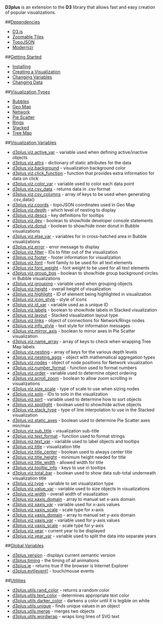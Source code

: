**D3plus** is an extension to the **D3** library that allows fast and easy creation of popular visualizations.

##[Dependencies](wiki/Dependencies)
* [D3.js](wiki/Dependencies#wiki-d3)
* [Zoomable Tiles](wiki/Dependencies#wiki-tiles)
* [TopoJSON](wiki/Dependencies#wiki-topojson)
* [Modernizr](wiki/Dependencies#wiki-modernizr)

##[Getting Started](wiki/Getting-Started)
* [Installing](wiki/Getting-Started#installing)
* [Creating a Visualization](wiki/Getting-Started#wiki-viz)
* [Changing Variables](wiki/Getting-Started#wiki-variables)
* [Changing Data](wiki/Getting-Started#wiki-data)

##[Visualization Types](wiki/Visualization-Types)
* [Bubbles](wiki/Visualization-Types#wiki-bubbles)
* [Geo Map](wiki/Visualization-Types#wiki-geo_map)
* [Network](wiki/Visualization-Types#wiki-network)
* [Pie Scatter](wiki/Visualization-Types#wiki-pie_scatter)
* [Rings](wiki/Visualization-Types#wiki-rings)
* [Stacked](wiki/Visualization-Types#wiki-stacked)
* [Tree Map](wiki/Visualization-Types#wiki-tree_map)

##[Visualization Variables](wiki/Visualization-Variables)
* [d3plus.viz.active_var](wiki/Visualization-Variables#wiki-active_var) - variable used when defining active/inactive objects
* [d3plus.viz.attrs](wiki/Visualization-Variables#wiki-attrs) - dictionary of static attributes for the data
* [d3plus.viz.background](wiki/Visualization-Variables#wiki-background) - visualization background color
* [d3plus.viz.click_function](wiki/Visualization-Variables#wiki-click_function) - function that provides extra information for data on click
* [d3plus.viz.color_var](wiki/Visualization-Variables#wiki-color_var) - variable used to color each data point
* [d3plus.viz.csv_data](wiki/Visualization-Variables#wiki-csv_data) - returns data in .csv format
* [d3plus.viz.csv_columns](wiki/Visualization-Variables#wiki-csv_columns) - array of keys to be used when generating .csv_data()
* [d3plus.viz.coords](wiki/Visualization-Variables#wiki-coords) - topoJSON coordinates used in Geo Map
* [d3plus.viz.depth](wiki/Visualization-Variables#wiki-depth) - which level of nesting to display
* [d3plus.viz.descs](wiki/Visualization-Variables#wiki-descs) - key definitions for tooltips
* [d3plus.viz.dev](wiki/Visualization-Variables#wiki-dev) - boolean to show/hide developer console statements
* [d3plus.viz.donut](wiki/Visualization-Variables#wiki-donut) - boolean to show/hide inner donut in Bubble visualizations
* [d3plus.viz.else_var](wiki/Visualization-Variables#wiki-else_var) - variables for in cross-hatched area in Bubble visualizations
* [d3plus.viz.error](wiki/Visualization-Variables#wiki-error) - error message to display
* [d3plus.viz.filter](wiki/Visualization-Variables#wiki-filter) - IDs to filter out of the visualization
* [d3plus.viz.footer](wiki/Visualization-Variables#wiki-footer) - footer information for visualization
* [d3plus.viz.font](wiki/Visualization-Variables#wiki-font) - font family to be used for all text elements
* [d3plus.viz.font_weight](wiki/Visualization-Variables#wiki-font_weight) - font weight to be used for all text elements
* [d3plus.viz.group_bgs](wiki/Visualization-Variables#wiki-group_bgs) - boolean to show/hide group background circles in Bubble visualizations
* [d3plus.viz.grouping](wiki/Visualization-Variables#wiki-grouping) - variable used when grouping objects
* [d3plus.viz.height](wiki/Visualization-Variables#wiki-height) - overall height of visualization
* [d3plus.viz.highlight](wiki/Visualization-Variables#wiki-highlight) - ID of element being highlighted in visualization
* [d3plus.viz.icon_style](wiki/Visualization-Variables#wiki-icon_style) - style of icons
* [d3plus.viz.id_var](wiki/Visualization-Variables#wiki-id_var) - variable used as a unique ID
* [d3plus.viz.labels](wiki/Visualization-Variables#wiki-labels) - boolean to show/hide labels in Stacked visualization
* [d3plus.viz.layout](wiki/Visualization-Variables#wiki-layout) - Stacked visualization layout type
* [d3plus.viz.links](wiki/Visualization-Variables#wiki-links) - object of connections for Network/Rings nodes
* [d3plus.viz.info_style](wiki/Visualization-Variables#wiki-info_style) - text style for information messages
* [d3plus.viz.mirror_axis](wiki/Visualization-Variables#wiki-mirror_axis) - boolean to mirror axes in Pie Scatter visualization
* [d3plus.viz.name_array](wiki/Visualization-Variables#wiki-name_array) - array of keys to check when wrapping Tree Map labels
* [d3plus.viz.nesting](wiki/Visualization-Variables#wiki-nesting) - array of keys for the various depth levels
* [d3plus.viz.nesting_aggs](wiki/Visualization-Variables#wiki-nesting_aggs) - object with mathematical aggregation types
* [d3plus.viz.nodes](wiki/Visualization-Variables#wiki-nodes) - object of node positions for Network visualization
* [d3plus.viz.number_format](wiki/Visualization-Variables#wiki-number_format) - function used to format numbers
* [d3plus.viz.order](wiki/Visualization-Variables#wiki-order) - variable used to determine object ordering
* [d3plus.viz.scroll_zoom](wiki/Visualization-Variables#wiki-scroll_zoom) - boolean to allow zoom scrolling in visualizations
* [d3plus.viz.size_scale](wiki/Visualization-Variables#wiki-size_scale) - type of scale to use when sizing nodes
* [d3plus.viz.solo](wiki/Visualization-Variables#wiki-solo) - IDs to solo in the visualization
* [d3plus.viz.sort](wiki/Visualization-Variables#wiki-sort) - variable used to determine how to sort objects
* [d3plus.viz.spotlight](wiki/Visualization-Variables#wiki-spotlight) - boolean used to show/hide active objects
* [d3plus.viz.stack_type](wiki/Visualization-Variables#wiki-stack_type) - type of line interpolation to use in the Stacked visualization
* [d3plus.viz.static_axes](wiki/Visualization-Variables#wiki-static_axes) - boolean used to determine Pie Scatter axes min/max
* [d3plus.viz.sub_title](wiki/Visualization-Variables#wiki-sub_title) - visualization sub-title
* [d3plus.viz.text_format](wiki/Visualization-Variables#wiki-text_format) - function used to format strings
* [d3plus.viz.text_var](wiki/Visualization-Variables#wiki-text_var) - variable used to label objects and tooltips
* [d3plus.viz.title](wiki/Visualization-Variables#wiki-title) - visualization title
* [d3plus.viz.title_center](wiki/Visualization-Variables#wiki-title_center) - boolean used to always center title
* [d3plus.viz.title_height](wiki/Visualization-Variables#wiki-title_height) - minimum height needed for title
* [d3plus.viz.title_width](wiki/Visualization-Variables#wiki-title_width) - allowed width for title
* [d3plus.viz.tooltip_info](wiki/Visualization-Variables#wiki-tooltip_info) - keys to use in tooltips
* [d3plus.viz.total_bar](wiki/Visualization-Variables#wiki-total_bar) - boolean used to show data sub-total underneath visualization title
* [d3plus.viz.type](wiki/Visualization-Variables#wiki-type) - variable to set visualization type
* [d3plus.viz.value_var](wiki/Visualization-Variables#wiki-value_var) - variable used to size objects in visualizations
* [d3plus.viz.width](wiki/Visualization-Variables#wiki-width) - overall width of visualization
* [d3plus.viz.xaxis_domain](wiki/Visualization-Variables#wiki-xaxis_domain) - array to manual set x-axis domain
* [d3plus.viz.xaxis_var](wiki/Visualization-Variables#wiki-xaxis_var) - variable used for x-axis values
* [d3plus.viz.xaxis_scale](wiki/Visualization-Variables#wiki-xaxis_scale) - scale type for x-axis
* [d3plus.viz.yaxis_domain](wiki/Visualization-Variables#wiki-yaxis_domain) - array to manual set y-axis domain
* [d3plus.viz.yaxis_var](wiki/Visualization-Variables#wiki-yaxis_var) - variable used for y-axis values
* [d3plus.viz.yaxis_scale](wiki/Visualization-Variables#wiki-yaxis_scale) - scale type for y-axis
* [d3plus.viz.year](wiki/Visualization-Variables#wiki-year) - current year to be displayed
* [d3plus.viz.year_var](wiki/Visualization-Variables#wiki-year_var) - variable used to split the data into separate years

##[Global Variables](wiki/Global-Variables)
* [d3plus.version](wiki/Global-Variables#wiki-version) - displays current semantic version
* [d3plus.timing](wiki/Global-Variables#wiki-timing) - the timing of all animations
* [d3plus.ie](wiki/Global-Variables#wiki-ie) - returns true if the browser is Internet Explorer
* [d3plus.evt[event]](wiki/Global-Variables#wiki-evt) - touch/mouse events

##[Utilities](wiki/Utilities)
* [d3plus.utils.rand_color](wiki/Utilities#wiki-rand_color) - returns a random color
* [d3plus.utils.text_color](wiki/Utilities#wiki-text_color) - determines appropriate text color
* [d3plus.utils.darker_color](wiki/Utilities#wiki-darker_color) - darkens a color until it is legible on white
* [d3plus.utils.unique](wiki/Utilities#wiki-uniques) - finds unique values in an object
* [d3plus.utils.merge](wiki/Utilities#wiki-merge) - merges two objects
* [d3plus.utils.wordwrap](wiki/Utilities#wiki-wordwrap) - wraps long lines of SVG text